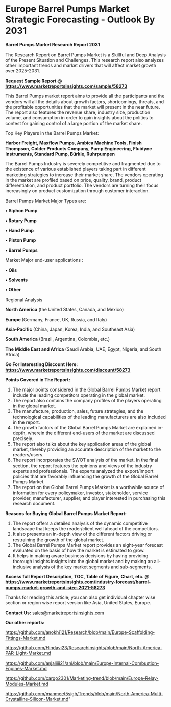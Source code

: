# Europe Barrel Pumps Market Strategic Forecasting - Outlook By 2031

<strong>Barrel Pumps Market Research Report 2031</strong>

The Research Report on Barrel Pumps Market is a Skillful and Deep Analysis of the Present Situation and Challenges. This research report also analyzes other important trends and market drivers that will affect market growth over 2025-2031.

<strong>Request Sample Report @ <a href=https://www.marketreportsinsights.com/sample/58273>https://www.marketreportsinsights.com/sample/58273</a></strong>

This Barrel Pumps market report aims to provide all the participants and the vendors will all the details about growth factors, shortcomings, threats, and the profitable opportunities that the market will present in the near future. The report also features the revenue share, industry size, production volume, and consumption in order to gain insights about the politics to contest for gaining control of a large portion of the market share.

Top Key Players in the Barrel Pumps Market:

<strong>Harbor Freight, Maxflow Pumps, Ambica Machine Tools, Finish Thompson, Colder Products Company, Pump Engineering, Fluidyne Instruments, Standard Pump, Bürkle, Ruhrpumpen</strong>

The Barrel Pumps Industry is severely competitive and fragmented due to the existence of various established players taking part in different marketing strategies to increase their market share. The vendors operating in the market are profiled based on price, quality, brand, product differentiation, and product portfolio. The vendors are turning their focus increasingly on product customization through customer interaction.

Barrel Pumps Market Major Types are:

<strong>• Siphon Pump

• Rotary Pump

• Hand Pump

• Piston Pump

• Barrel Pumps</strong>

Market Major end-user applications :

<strong>• Oils

• Solvents

• Other</strong>

Regional Analysis

</u><strong><b>North America</b></strong> (the United States, Canada, and Mexico)

<strong><b>Europe </b></strong>(Germany, France, UK, Russia, and Italy)

<strong><b>Asia-Pacific</b></strong> (China, Japan, Korea, India, and Southeast Asia)

<strong><b>South America</b></strong> (Brazil, Argentina, Colombia, etc.)

<strong><b>The Middle East and Africa</b></strong> (Saudi Arabia, UAE, Egypt, Nigeria, and South Africa)

<strong>Go For Interesting Discount Here: <a href=https://www.marketreportsinsights.com/discount/58273>https://www.marketreportsinsights.com/discount/58273</a></strong>

<strong>Points Covered in The Report:</strong>
<ol>
  <li>The major points considered in the Global Barrel Pumps Market report include the leading competitors operating in the global market.</li>
  <li>The report also contains the company profiles of the players operating in the global market.</li>
  <li>The manufacture, production, sales, future strategies, and the technological capabilities of the leading manufacturers are also included in the report.</li>
  <li>The growth factors of the Global Barrel Pumps Market are explained in-depth, wherein the different end-users of the market are discussed precisely.</li>
  <li>The report also talks about the key application areas of the global market, thereby providing an accurate description of the market to the readers/users.</li>
  <li>The report incorporates the SWOT analysis of the market. In the final section, the report features the opinions and views of the industry experts and professionals. The experts analyzed the export/import policies that are favorably influencing the growth of the Global Barrel Pumps Market.</li>
  <li>The report on the Global Barrel Pumps Market is a worthwhile source of information for every policymaker, investor, stakeholder, service provider, manufacturer, supplier, and player interested in purchasing this research document.</li>
</ol>
<strong>Reasons for Buying Global Barrel Pumps Market Report:</strong>

<ol>
  <li>The report offers a detailed analysis of the dynamic competitive landscape that keeps the reader/client well ahead of the competitors.</li>
  <li>It also presents an in-depth view of the different factors driving or restraining the growth of the global market.</li>
  <li>The Global Barrel Pumps Market report provides an eight-year forecast evaluated on the basis of how the market is estimated to grow.</li>
  <li>It helps in making aware business decisions by having providing thorough insights insights into the global market and by making an all-inclusive analysis of the key market segments and sub-segments.</li>
</ol>
<strong>Access full Report Description, TOC, Table of Figure, Chart, etc. @ <a href=https://www.marketreportsinsights.com/industry-forecast/barrel-pumps-market-growth-and-size-2021-58273>https://www.marketreportsinsights.com/industry-forecast/barrel-pumps-market-growth-and-size-2021-58273</a></strong>


Thanks for reading this article; you can also get individual chapter wise section or region wise report version like Asia, United States, Europe.

<strong>Contact Us:</strong>
sales@marketreportsinsights.com

<strong>Our other reports:</strong>

<a href=https://github.com/anokhi121/Research/blob/main/Europe-Scaffolding-Fittings-Market.md>https://github.com/anokhi121/Research/blob/main/Europe-Scaffolding-Fittings-Market.md</a>

<a href=https://github.com/Hindavi23/Researchinsights/blob/main/North-America-PAR-Light-Market.md>https://github.com/Hindavi23/Researchinsights/blob/main/North-America-PAR-Light-Market.md</a>

<a href=https://github.com/anjaliiii21/ani/blob/main/Europe-Internal-Combustion-Engines-Market.md>https://github.com/anjaliiii21/ani/blob/main/Europe-Internal-Combustion-Engines-Market.md</a>

<a href=https://github.com/cargo2301/Marketing-trend/blob/main/Europe-Relay-Modules-Market.md>https://github.com/cargo2301/Marketing-trend/blob/main/Europe-Relay-Modules-Market.md</a>

<a href=https://github.com/manmeet5sigh/Trends/blob/main/North-America-Multi-Crystalline-Silicon-Market.md>https://github.com/manmeet5sigh/Trends/blob/main/North-America-Multi-Crystalline-Silicon-Market.md</a>"
